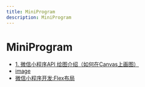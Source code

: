 ```yaml
---
title: MiniProgram
description: MiniProgram
---
```


# MiniProgram

- [1. 微信小程序API 绘图介绍（如何在Canvas上画图）](miniprogram/canvas)
- [image](miniprogram/xcx_image)
- [微信小程序开发:Flex布局](miniprogram/xcx_layout)
